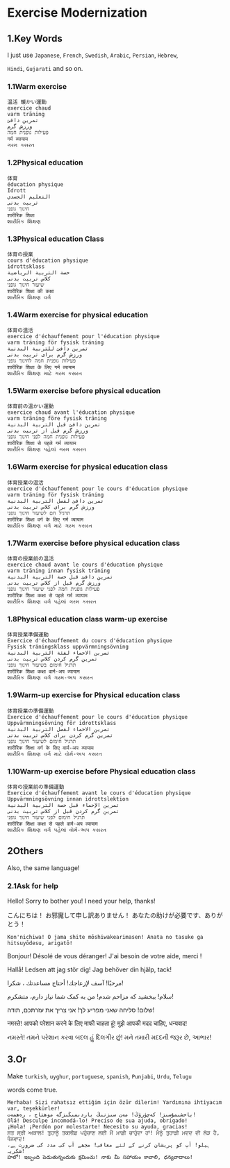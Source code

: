 # Exercise Modernization

## 1.Key Words

I just use `Japanese`, `French`, `Swedish`, `Arabic`, `Persian`, `Hebrew`,

`Hindi`, `Gujarati` and so on.

### 1.1Warm exercise

    温活 暖かい運動
    exercice chaud
    varm träning
    تمرين دافئ
    ورزش گرم
    פעילות גופנית חמה
    गर्म व्यायाम
    ગરમ કસરત

### 1.2Physical education

    体育
    éducation physique
    Idrott
    التعليم الجسدي
    تربیت بدنی
    חינוך גופני
    शारीरिक शिक्षा 
    શારીરિક શિક્ષણ

### 1.3Physical education Class

    体育の授業    
    cours d'éducation physique    
    idrottsklass
    حصة التربية الرياضية
    کلاس تربیت بدنی
    שיעור חינוך גופני
    शारीरिक शिक्षा की कक्षा
    શારીરિક શિક્ષણ વર્ગ

### 1.4Warm exercise for physical education

    体育の温活
    exercice d'échauffement pour l'éducation physique
    varm träning för fysisk träning
    تمرين دافئ للتربية البدنية
    ورزش گرم برای تربیت بدنی
    פעילות גופנית חמה לחינוך גופני
    शारीरिक शिक्षा के लिए गर्म व्यायाम
    શારીરિક શિક્ષણ માટે ગરમ કસરત

### 1.5Warm exercise before physical education

    体育前の温かい運動
    exercice chaud avant l'éducation physique
    varm träning före fysisk träning
    تمرين دافئ قبل التربية البدنية
    ورزش گرم قبل از تربیت بدنی
    פעילות גופנית חמה לפני חינוך גופני
    शारीरिक शिक्षा से पहले गर्म व्यायाम
    શારીરિક શિક્ષણ પહેલાં ગરમ કસરત

### 1.6Warm exercise for physical education class

    体育授業の温活 
    exercice d'échauffement pour le cours d'éducation physique
    varm träning för fysisk träning
    تمرين دافئ لفصل التربية البدنية
    ورزش گرم برای کلاس تربیت بدنی
    תרגיל חם לשיעור חינוך גופני
    शारीरिक शिक्षा वर्ग के लिए गर्म व्यायाम
    શારીરિક શિક્ષણ વર્ગ માટે ગરમ કસરત

### 1.7Warm exercise before physical education class

    体育の授業前の温活
    exercice chaud avant le cours d'éducation physique
    varm träning innan fysisk träning
    تمرين دافئ قبل حصة التربية البدنية
    ورزش گرم قبل از کلاس تربیت بدنی
    פעילות גופנית חמה לפני שיעור חינוך גופני
    शारीरिक शिक्षा कक्षा से पहले गर्म व्यायाम
    શારીરિક શિક્ષણ વર્ગ પહેલાં ગરમ કસરત

### 1.8Physical education class warm-up exercise

    体育授業準備運動
    Exercice d'échauffement du cours d'éducation physique
    Fysisk träningsklass uppvärmningsövning
    تمرين الاحماء لفئة التربية البدنية
    تمرین گرم کردن کلاس تربیت بدنی
    תרגיל חימום בשיעור חינוך גופני
    शारीरिक शिक्षा कक्षा वार्म-अप व्यायाम
    શારીરિક શિક્ષણ વર્ગ ગરમ-અપ કસરત

### 1.9Warm-up exercise for Physical education class

    体育授業の準備運動
    Exercice d'échauffement pour le cours d'éducation physique
    Uppvärmningsövning för idrottsklass
    تمرين الاحماء لفصل التربية البدنية
    تمرین گرم کردن برای کلاس تربیت بدنی
    תרגיל חימום לשיעור חינוך גופני
    शारीरिक शिक्षा वर्ग के लिए वार्म-अप व्यायाम
    શારીરિક શિક્ષણ વર્ગ માટે વોર્મ-અપ કસરત

### 1.10Warm-up exercise before Physical education class

    体育の授業前の準備運動
    Exercice d'échauffement avant le cours d'éducation physique
    Uppvärmningsövning innan idrottslektion
    تمرين الإحماء قبل حصة التربية البدنية
    تمرین گرم کردن قبل از کلاس تربیت بدنی
    תרגיל חימום לפני שיעור חינוך גופני
    शारीरिक शिक्षा कक्षा से पहले वार्म-अप व्यायाम
    શારીરિક શિક્ષણ વર્ગ પહેલાં વોર્મ-અપ કસરત

## 2Others

Also, the same language!

### 2.1Ask for help

Hello! Sorry to bother you! I need your help, thanks!

こんにちは！ お邪魔して申し訳ありません！ あなたの助けが必要です、ありがとう！

    Kon'nichiwa! O jama shite mōshiwakearimasen! Anata no tasuke ga hitsuyōdesu, arigatō!
Bonjour! Désolé de vous déranger! J'ai besoin de votre aide, merci !

Hallå! Ledsen att jag stör dig! Jag behöver din hjälp, tack!

مرحبًا! آسف لإزعاجك! أحتاج مساعدتك ، شكرا!

سلام! ببخشید که مزاحم شدم! من به کمک شما نیاز دارم، متشکرم!

שלום! סליחה שאני מפריע לך! אני צריך את עזרתכם, תודה!

नमस्ते! आपको परेशान करने के लिए माफी चाहता हूं! मुझे आपकी मदद चाहिए, धन्यवाद!

નમસ્તે! તમને પરેશાન કરવા બદલ હું દિલગીર છું! મને તમારી મદદની જરૂર છે, આભાર!

## 3.Or

Make `turkish`, `uyghur`, `portuguese`, `spanish`, `Punjabi`, `Urdu`, `Telugu`

words come true.

    Merhaba! Sizi rahatsız ettiğim için özür dilerim! Yardımına ihtiyacım var, teşekkürler!
    ياخشىمۇسىز! كەچۈرۈڭ! مەن سىزنىڭ ياردىمىڭىزگە موھتاج ، رەھمەت!
    Olá! Desculpe incomodá-lo! Preciso de sua ajuda, obrigado!
    ¡Hola! ¡Perdón por molestarte! Necesito su ayuda, gracias!
    ਸਤ ਸ੍ਰੀ ਅਕਾਲ! ਤੁਹਾਨੂੰ ਤਕਲੀਫ਼ ਪਹੁੰਚਾਣ ਲਈ ਮੈਂ ਮਾਫ਼ੀ ਚਾਹੁੰਦਾ ਹਾਂ! ਮੈਨੂੰ ਤੁਹਾਡੀ ਮਦਦ ਦੀ ਲੋੜ ਹੈ, ਧੰਨਵਾਦ!
    ہیلو! آپ کو پریشان کرنے کے لئے معافی! مجھے آپ کی مدد کی ضرورت ہے، شکریہ!
    హలో! ఇబ్బంది పెడుతున్నందుకు క్షమించు! నాకు మీ సహాయం కావాలి, ధన్యవాదాలు!
